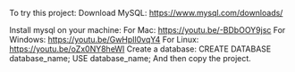 To try this project:
  Download MySQL:
     https://www.mysql.com/downloads/
     
  Install mysql on your machine:
    For Mac:
       https://youtu.be/-BDbOOY9jsc
    For Windows:
       https://youtu.be/GwHpIl0vqY4
    For Linux:
       https://youtu.be/oZx0NY8heWI
  Create a database:
      CREATE DATABASE database_name;
      USE database_name;
   And then copy the project.

